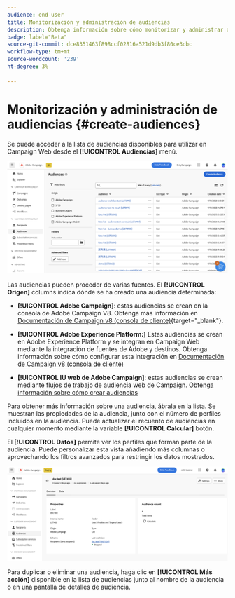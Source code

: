 ```yaml
---
audience: end-user
title: Monitorización y administración de audiencias
description: Obtenga información sobre cómo monitorizar y administrar audiencias en la web de Adobe Campaign
badge: label="Beta"
source-git-commit: dce8351463f898ccf02816a521d9db3f80ce3dbc
workflow-type: tm+mt
source-wordcount: '239'
ht-degree: 3%

---
```



# Monitorización y administración de audiencias {#create-audiences}

Se puede acceder a la lista de audiencias disponibles para utilizar en Campaign Web desde el **[!UICONTROL Audiencias]** menú.

![](assets/audiences-list.png)

Las audiencias pueden proceder de varias fuentes. El **[!UICONTROL Origen]** columns indica dónde se ha creado una audiencia determinada:

* **[!UICONTROL Adobe Campaign]**: estas audiencias se crean en la consola de Adobe Campaign V8. Obtenga más información en [Documentación de Campaign v8 (consola de cliente)](https://experienceleague.adobe.com/docs/campaign/campaign-v8/audience/create-audiences/create-audiences.html?lang=es){target="_blank"}.

* **[!UICONTROL Adobe Experience Platform:]** Estas audiencias se crean en Adobe Experience Platform y se integran en Campaign Web mediante la integración de fuentes de Adobe y destinos. Obtenga información sobre cómo configurar esta integración en [Documentación de Campaign v8 (consola de cliente)](https://experienceleague.adobe.com/docs/campaign/campaign-v8/connect/ac-aep/ac-aep.html)

* **[!UICONTROL IU web de Adobe Campaign]**: estas audiencias se crean mediante flujos de trabajo de audiencia web de Campaign. [Obtenga información sobre cómo crear audiencias](create-audience.md)

Para obtener más información sobre una audiencia, ábrala en la lista. Se muestran las propiedades de la audiencia, junto con el número de perfiles incluidos en la audiencia. Puede actualizar el recuento de audiencias en cualquier momento mediante la variable **[!UICONTROL Calcular]** botón.

El **[!UICONTROL Datos]** permite ver los perfiles que forman parte de la audiencia. Puede personalizar esta vista añadiendo más columnas o aprovechando los filtros avanzados para restringir los datos mostrados.

![](assets/audiences-details.png)

Para duplicar o eliminar una audiencia, haga clic en **[!UICONTROL Más acción]** disponible en la lista de audiencias junto al nombre de la audiencia o en una pantalla de detalles de audiencia.
